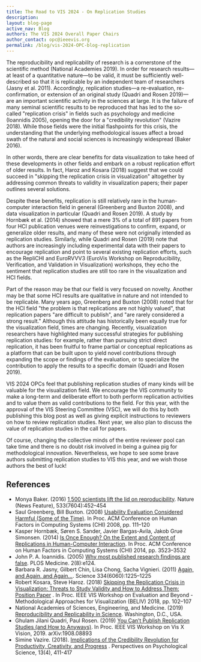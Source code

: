```yaml
---
title: The Road to VIS 2024 - On Replication Studies
description: 
layout: blog-page
active_nav: Blog
authors: The VIS 2024 Overall Paper Chairs
author_contact: opc@ieeevis.org
permalink: /blog/vis-2024-OPC-blog-replication
---
```


The reproducibility and replicability of research is a cornerstone of the scientific method (National Academies 2019). In order for research results—at least of a quantitative nature—to be valid, it must be sufficiently well-described so that it is replicable by an independent team of researchers (Jasny et al. 2011). Accordingly, replication studies—a re-evaluation, re-confirmation, or extension of an original study (Quadri and Rosen 2019)—are an important scientific activity in the sciences at large. It is the failure of many seminal scientific results to be reproduced that has led to the so-called "replication crisis" in fields such as psychology and medicine (Ioannidis 2005), opening the door for a "credibility revolution" (Vazire 2018). While those fields were the initial flashpoints for this crisis, the understanding that the underlying methodological issues affect a broad swath of the natural and social sciences is increasingly widespread (Baker 2016).

In other words, there are clear benefits for data visualization to take heed of these developments in other fields and embark on a robust replication effort of older results. In fact, Haroz and Kosara (2018) suggest that we could succeed in "skipping the replication crisis in visualization" altogether by addressing common threats to validity in visualization papers; their paper outlines several solutions.

Despite these benefits, replication is still relatively rare in the human-computer interaction field in general (Greenberg and Buxton 2008), and data visualization in particular (Quadri and Rosen 2019). A study by Hornbæk et al. (2014) showed that a mere 3% of a total of 891 papers from four HCI publication venues were reinvestigations to confirm, expand, or generalize older results, and many of these were not originally intended as replication studies. Similarly, while Quadri and Rosen (2019) note that authors are increasingly including experimental data with their papers to encourage replication and point to several existing replication efforts, such as the RepliCHI and EuroRVVV3 (EuroVis Workshop on Reproducibility, Verification, and Validation in Visualization) workshops, they echo the sentiment that replication studies are still too rare in the visualization and HCI fields.

Part of the reason may be that our field is very focused on novelty. Another may be that some HCI results are qualitative in nature and not intended to be replicable. Many years ago, Greenberg and Buxton (2008) noted that for the HCI field "the problem is that replications are not highly valued", that replication papers "are difficult to publish", and "are rarely considered a strong result." Although this attitude has historically been equally true for the visualization field, times are changing. Recently, visualization researchers have highlighted many successful strategies for publishing replication studies: for example, rather than pursuing strict direct replication, it has been fruitful to frame partial or conceptual replications as a platform that can be built upon to yield novel contributions through expanding the scope or findings of the evaluation, or to specialize the contribution to apply the results to a specific domain (Quadri and Rosen 2019).

VIS 2024 OPCs feel that publishing replication studies of many kinds will be valuable for the visualization field. We encourage the VIS community to make a long-term and deliberate effort to both perform replication activities and to value them as valid contributions to the field. For this year, with the approval of the VIS Steering Committee (VSC), we will do this by both publishing this blog post as well as giving explicit instructions to reviewers on how to review replication studies. Next year, we also plan to discuss the value of replication studies in the call for papers.

Of course, changing the collective minds of the entire reviewer pool can take time and there is no doubt risk involved in being a guinea pig for methodological innovation. Nevertheless, we hope to see some brave authors submitting replication studies to VIS this year, and we wish those authors the best of luck!

## References
- Monya Baker. (2016) [1,500 scientists lift the lid on reproducibility](https://doi.org/10.1038/533452a). Nature (News Feature), 533(7604):452–454 
- Saul Greenberg, Bill Buxton. (2008) [Usability Evaluation Considered Harmful (Some of the Time)](https://www.billbuxton.com/usabilityHarmful.pdf). In Proc. ACM Conference on Human Factors in Computing Systems (CHI) 2008, pp. 111–120 
- Kasper Hornbæk, Søren S. Sander, Javier Bargas-Avila, Jakob Grue Simonsen. (2014) [Is Once Enough? On the Extent and Content of Replications in Human-Computer Interaction](https://dl.acm.org/doi/pdf/10.1145/2556288.2557004). In Proc. ACM Conference on Human Factors in Computing Systems (CHI) 2014, pp. 3523–3532 
- John P. A. Ioannidis. (2005) [Why most published research findings are false](https://doi.org/10.1371/journal.pmed.1004085). PLOS Medicine. 2(8):e124.
- Barbara R. Jasny, Gilbert Chin, Lisa Chong, Sacha Vignieri. (2011) [Again, and Again, and Again…](https://doi.org/10.1126/science.334.6060.1225). Science 334(6060):1225–1225 
- Robert Kosara, Steve Haroz. (2018) [Skipping the Replication Crisis in Visualization: Threats to Study Validity and How to Address Them: Position Paper](https://media.eagereyes.org/papers/2018/Kosara-BELIV-2018.pdf) . In Proc. IEEE VIS Workshop on Evaluation and Beyond - Methodological Approaches for Visualization (BELIV) 2018, pp. 102–107
- National Academies of Sciences, Engineering, and Medicine. (2019) [Reproducibility and Replicability in Science](https://www.ncbi.nlm.nih.gov/books/NBK547537/). Washington, D.C., USA. 
- Ghulam Jilani Quadri, Paul Rosen. (2019) [You Can’t Publish Replication Studies (and How to Anyways)](https://arxiv.org/abs/1908.08893). In Proc. IEEE VIS Workshop on Vis X Vision, 2019. arXiv:1908.08893
- Simine Vazire. (2018). [Implications of the Credibility Revolution for Productivity, Creativity, and Progress](https://osf.io/preprints/psyarxiv/2yphf) . Perspectives on Psychological Science, 13(4), 411-417
